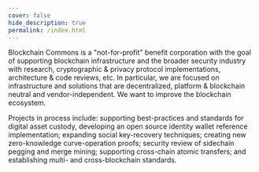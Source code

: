 ```yaml
---
cover: false
hide_description: true
permalink: /index.html
---
```

Blockchain Commons is a "not-for-profit" benefit corporation with the goal of supporting blockchain infrastructure and the broader security industry with research, cryptographic & privacy protocol implementations, architecture & code reviews, etc. In particular, we are focused on infrastructure and solutions that are decentralized, platform & blockchain neutral and vendor-independent. We want to improve the blockchain ecosystem.

Projects in process include: supporting best-practices and standards for digital asset custody, developing an open source identity wallet reference implementation; expanding social key-recovery techniques; creating new zero-knowledge curve-operation proofs;  security review of sidechain pegging and merge mining; supporting cross-chain atomic transfers; and establishing multi- and cross-blockchain standards.
